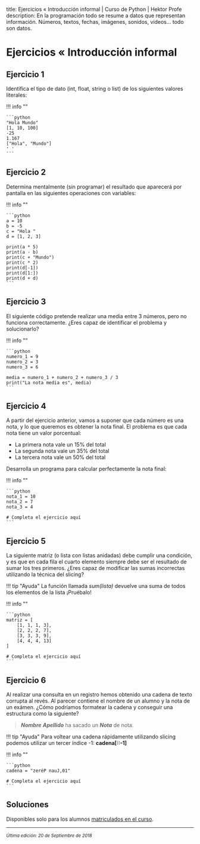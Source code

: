 title: Ejercicios « Introducción informal | Curso de Python | Hektor Profe
description: En la programación todo se resume a datos que representan información. Números, textos, fechas, imágenes, sonidos, vídeos... todo son datos.

<style>

.admonition.note > .superfences-tabs > label:hover, .headerlink{
    color: #018dc5 !important;
}

.admonition.info{
    font-size: 100%;
}

.admonition.info label{
    font-size: 91%;
}

.admonition.note > .admonition-title {
    display: none;
}

</style>

# Ejercicios « Introducción informal

## Ejercicio 1

Identifica el tipo de dato (int, float, string o list) de los siguientes valores literales:

!!! info "" 
    
    ```python
    "Hola Mundo"     
    [1, 10, 100]      
    -25              
    1.167             
    ["Hola", "Mundo"] 
    ' '    
    ```

## Ejercicio 2

Determina mentalmente (sin programar) el resultado que aparecerá por pantalla en las siguientes operaciones con variables:

!!! info "" 
    
    ```python
    a = 10
    b = -5
    c = "Hola "
    d = [1, 2, 3] 

    print(a * 5)
    print(a - b)
    print(c + "Mundo")
    print(c * 2)
    print(d[-1])
    print(d[1:])
    print(d + d)   
    ```

## Ejercicio 3

El siguiente código pretende realizar una media entre 3 números, pero no funciona correctamente. ¿Eres capaz de identificar el problema y solucionarlo?

!!! info "" 
    
    ```python
    numero_1 = 9
    numero_2 = 3
    numero_3 = 6

    media = numero_1 + numero_2 + numero_3 / 3
    print("La nota media es", media)
    ```

## Ejercicio 4

A partir del ejercicio anterior, vamos a suponer que cada número es una nota, y lo que queremos es obtener la nota final. El problema es que cada nota tiene un valor porcentual:

* La primera nota vale un 15% del total
* La segunda nota vale un 35% del total
* La tercera nota vale un 50% del total

Desarrolla un programa para calcular perfectamente la nota final:

!!! info "" 
    
    ```python
    nota_1 = 10
    nota_2 = 7
    nota_3 = 4

    # Completa el ejercicio aquí
    ```

## Ejercicio 5

La siguiente matriz (o lista con listas anidadas) debe cumplir una condición, y es que en cada fila el cuarto elemento siempre debe ser el resultado de sumar los tres primeros. ¿Eres capaz de modificar las sumas incorrectas utilizando la técnica del slicing?

!!! tip "Ayuda"
    La función llamada *sum(lista)* devuelve una suma de todos los elementos de la lista ¡Pruébalo!

!!! info "" 
    
    ```python
    matriz = [ 
        [1, 1, 1, 3],
        [2, 2, 2, 7],
        [3, 3, 3, 9],
        [4, 4, 4, 13]
    ]

    # Completa el ejercicio aquí
    ```

## Ejercicio 6

Al realizar una consulta en un registro hemos obtenido una cadena de texto corrupta al revés. Al parecer contiene el nombre de un alumno y la nota de un exámen. ¿Cómo podríamos formatear la cadena y conseguir una estructura como la siguiente?

> ***Nombre*** ***Apellido*** ha sacado un ***Nota*** de nota.

!!! tip "Ayuda"
    Para voltear una cadena rápidamente utilizando slicing podemos utilizar un tercer índice -1: **cadena[::-1]**

!!! info "" 
    
    ```python
    cadena = "zeréP nauJ,01"

    # Completa el ejercicio aquí
    ```
    
## Soluciones

Disponibles solo para los alumnos <u>[matriculados en el curso](https://www.udemy.com/course/python-3-al-completo-desde-cero/?referralCode=11428CACE5771408E4D5)</u>.

___
<small class="edited"><i>Última edición: 20 de Septiembre de 2018</i></small>